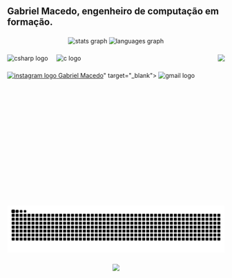 <h2 align="left">Gabriel Macedo, engenheiro de computação em formação.</h2>

###

<div align="center">
  <img src="https://github-readme-stats.vercel.app/api?username=G-Macedo&hide_title=false&hide_rank=false&show_icons=true&include_all_commits=true&count_private=true&disable_animations=false&theme=dracula&locale=en&hide_border=false" height="150" alt="stats graph"  />
  <img src="https://github-readme-stats.vercel.app/api/top-langs?username=G-Macedo&locale=en&hide_title=false&layout=compact&card_width=320&langs_count=5&theme=dracula&hide_border=false" height="150" alt="languages graph"  />
</div>

###

<img align="right" height="350" src="https://media1.giphy.com/media/v1.Y2lkPTc5MGI3NjExZHZxYWpwOXZldG9iaDRybHJ0YXpydmJhazZvNDZ6Z2MzMTBvZTd2YSZlcD12MV9pbnRlcm5hbF9naWZfYnlfaWQmY3Q9Zw/LSKHkpRJySs5W81D7B/giphy.gif"  />

###

<div align="left">
  <img src="https://cdn.jsdelivr.net/gh/devicons/devicon/icons/csharp/csharp-original.svg" height="30" alt="csharp logo"  />
  <img width="12" />
  <img src="https://cdn.jsdelivr.net/gh/devicons/devicon/icons/c/c-original.svg" height="30" alt="c logo"  />
</div>

###

<div align="left">
  <a href="https://www.instagram.com/gabrielmacedo.mag" target="_blank">
    <img src="https://img.shields.io/static/v1?message=Instagram&logo=instagram&label=&color=E4405F&logoColor=white&labelColor=&style=for-the-badge" height="35" alt="instagram logo"  />
  </a>
  <a href="<a href="mailto:gabrielmacedo.mag@gmail.com">Gabriel Macedo</a>" target="_blank">
    <img src="https://img.shields.io/static/v1?message=Gmail&logo=gmail&label=&color=D14836&logoColor=white&labelColor=&style=for-the-badge" height="35" alt="gmail logo"  />
  </a>
</div>

###

<br clear="both">

<img src="https://raw.githubusercontent.com/G-Macedo/G-Macedo/output/snake.svg" alt="Snake animation" />

###

<div align="center">
  <img src="https://profile-counter.glitch.me/G-Macedo/count.svg?"  />
</div>

###

